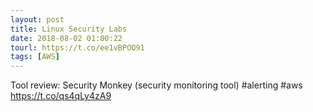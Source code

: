 ```yaml
---
layout: post
title: Linux Security Labs
date: 2018-08-02 01:00:22
tourl: https://t.co/ee1vBPOO91
tags: [AWS]
---
```

Tool review: Security Monkey (security monitoring tool) #alerting #aws https://t.co/qs4qLy4zA9
